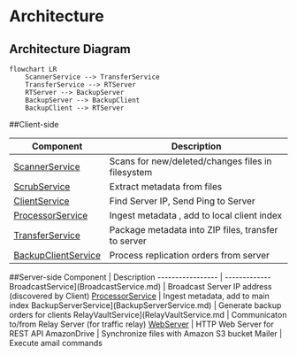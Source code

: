 # Architecture

## Architecture Diagram

```mermaid
flowchart LR
    ScannerService --> TransferService 
    TransferService --> RTServer
    RTServer --> BackupServer
    BackupServer --> BackupClient
    BackupClient --> RTServer
```

##Client-side

Component           | Description
--------------      | -------------
[ScannerService](ScannerService.md)           | Scans for new/deleted/changes files in filesystem
[ScrubService](ScrubService.md)               | Extract metadata from files
[ClientService](ClientService.md)             | Find Server IP, Send Ping to Server
[ProcessorService](ProcessorService.md)       | Ingest metadata , add to local client index
[TransferService](TransferService.md)         | Package metadata into ZIP files, transfer to server
[BackupClientService](BackupClientService.md) | Process replication orders from server

##Server-side
Component           						| Description
-----------------   						| -------------
BroadcastService](BroadcastService.md)  | Broadcast Server IP address (discovered by Client)
[ProcessorService](ProcessorService.md)       | Ingest metadata, add to main index
BackupServerService](BackupServerService.md)  | Generate backup orders for clients
RelayVaultService](RelayVaultService.md       | Communicaton to/from Relay Server (for traffic relay)
[WebServer](WebServer.md)                     | HTTP Web Server for REST API
AmazonDrive                            | Synchronize files with Amazon S3 bucket
Mailer                                 | Execute amail commands


